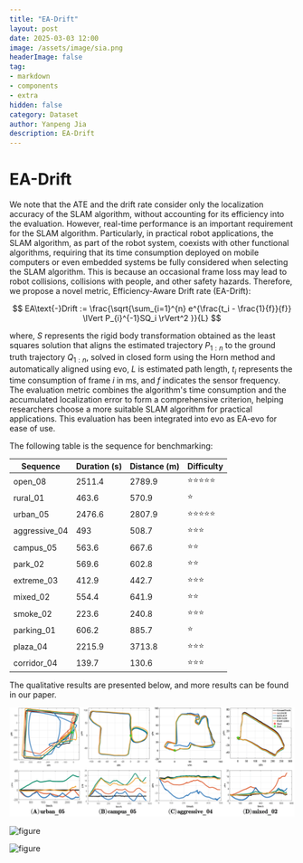 ```yaml
---
title: "EA-Drift"
layout: post
date: 2025-03-03 12:00
image: /assets/image/sia.png
headerImage: false
tag:
- markdown
- components
- extra
hidden: false
category: Dataset
author: Yanpeng Jia
description: EA-Drift
---
```


# EA-Drift

We note that the ATE and the drift rate consider only the localization accuracy of the SLAM algorithm, without accounting for its efficiency into the evaluation. However, real-time performance is an important requirement for the SLAM algorithm. Particularly, in practical robot applications, the SLAM algorithm, as part of the robot system, coexists with other functional algorithms, requiring that its time consumption deployed on mobile computers or even embedded systems be fully considered when selecting the SLAM algorithm. This is because an occasional frame loss may lead to robot collisions, collisions with people, and other safety hazards. Therefore, we propose a novel metric, Efficiency-Aware Drift rate (EA-Drift): 

$$
EA\text{-}Drift := \frac{\sqrt{\sum_{i=1}^{n} e^{\frac{t_i - \frac{1}{f}}{f}} \lVert P_{i}^{-1}SQ_i \rVert^2 }}{L}
$$

where, $S$ represents the rigid body transformation obtained as the least squares solution that aligns the estimated trajectory $P_{1:n}$ to the ground truth trajectory $Q_{1:n}$, solved in closed form using the Horn method and automatically aligned using evo, $L$ is estimated path length, $t_i$ represents the time consumption of frame $i$ in ms, and $f$ indicates the sensor frequency. The evaluation metric combines the algorithm's time consumption and the accumulated localization error to form a comprehensive criterion, helping researchers choose a more suitable SLAM algorithm for practical applications. This evaluation has been integrated into evo as EA-evo for ease of use.

The following table is the sequence for benchmarking:

| Sequence     | Duration (s) | Distance (m) | Difficulty     |
|-------------|-------------|-------------|---------------|
| open_08     | 2511.4      | 2789.9      | ⭐⭐⭐⭐⭐       |
| rural_01    | 463.6       | 570.9       | ⭐      |
| urban_05    | 2476.6      | 2807.9      | ⭐⭐⭐⭐⭐       |
| aggressive_04 | 493       | 508.7       | ⭐⭐⭐       |
| campus_05   | 563.6       | 667.6       | ⭐⭐       |
| park_02     | 569.6       | 602.8       | ⭐⭐       |
| extreme_03  | 412.9       | 442.7       | ⭐⭐⭐       |
| mixed_02    | 554.4       | 641.9       | ⭐⭐       |
| smoke_02    | 223.6       | 240.8       | ⭐⭐⭐       |
| parking_01  | 606.2       | 885.7       | ⭐       |
| plaza_04    | 2215.9      | 3713.8      | ⭐⭐⭐       |
| corridor_04 | 139.7       | 130.6       | ⭐⭐⭐       |


The qualitative results are presented below, and more results can be found in our paper.

![figure](../../assets/image/figure11.png)

![figure](../../assets/image/figure12.png)

![figure](../../assets/image/figure13.png)
